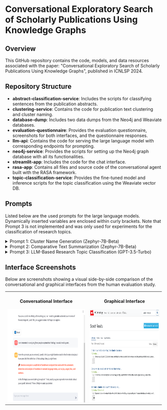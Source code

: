 # Conversational Exploratory Search of Scholarly Publications Using Knowledge Graphs

## Overview
This GitHub repository contains the code, models, and data resources associated with the paper: "Conversational Exploratory Search of Scholarly Publications Using Knowledge Graphs", published in ICNLSP 2024.

## Repository Structure
* **abstract-classification-service**: Includes the scripts for classifying sentences from the publication abstracts.
* **clustering-service**: Contains the code for publication text clustering and cluster naming.
* **database-dump**: Includes two data dumps from the Neo4j and Weaviate databases.
* **evaluation-questionnaire**: Provides the evaluation questionnaire, screenshots for both interfaces, and the questionnaire responses.
* **llm-api**: Contains the code for serving the large language model with corresponding endpoints for prompting.
* **neo4j-service**: Provides the scripts for setting up the Neo4j graph database with all its functionalities.
* **streamlit-app**: Includes the code for the chat interface.
* **rasa-app**: Contains all files and source code of the conversational agent built with the RASA framework.
* **topic-classification-service**: Provides the fine-tuned model and inference scripts for the topic classification using the Weaviate vector DB.

## Prompts
Listed below are the used prompts for the large language models. Dynamically inserted variables are enclosed within curly brackets. Note that Prompt 3 is not implemented and was only used for experiments for the classification of research topics.
<details>
<summary>Prompt 1: Cluster Name Generation (Zephyr-7B-Beta)</summary>
"""
Considering the themes and topics from the following TFIDF cluster tag: "{tfidf_cluster_name}", please provide a concise and descriptive name for a cluster that includes these {len(paper_list)} academic papers: \n <br> 
{paper_titles_formatted}
Respond with just the cluster name, based on the overarching themes evident in the titles and the TFIDF tag. Don't include the original TFIDF cluster tag and the word 'Cluster' in your response.
"""
</details>

<details>
<summary>Prompt 2: Comparative Text Summarization (Zephyr-7B-Beta)</summary>
Prompt 2.1 <br>
"""
Please provide a comparative analysis of the objectives of two scientific papers. <br> 
Refer the papers with their real ids: <br> 
Paper {id_a}'s objective is: {obj1} <br> 
Paper {id_b}'s objective is: {obj2} <br> 
Highlight the key differences and similarities between Paper {id_a} and Paper {id_b}. Use simple language.:
"""
<br>
<br> 
Prompt 2.2 <br>
"""
Please provide a comparative analysis of the results of two scientific papers.: <br> 
Refer the papers with their real ids: <br> 
Results of Paper {id_a}: {res1} <br> 
Results of Paper {id_b}: {res2} <br> 
Highlight the key differences and similarities between Paper {id_a} and Paper {id_b}. Use simple language.:
"""
<br> 
<br>
Prompt 2.3 <br>
"""
Please provide a comparative analysis of the TLDR of two scientific papers.: <br> 
TLDR of Paper {id_a}: {tldr1} <br> 
TLDR of Paper {id_b}: {tldr2} <br> 
Highlight the key differences and similarities between Paper {id_a} and Paper {id_b}. Use simple language.:
"""
</details>

<details>
<summary>Prompt 3: LLM-Based Research Topic Classification (GPT-3.5-Turbo)</summary>
"""
You are supposed to classify a query into one of the topics provided. These topics are various fields of NLP. Your answer should be in the following format: *topic name*. <br> 
Nothing else should be included in the output. <br> 
Make sure there is no extra punctuation including full stops, quotation marks or anything of that sort. You are supposed to EXACTLY use the topics from the list provided.
If you think it is a random question and not in the field of NLP, then return the topic as 'none'. <br> 
You can only provide your answer from the following topics and the topics are: 
Multimodality <br> 
Natural Language Interfaces <br> 
Semantic Text Processing <br> 
Semantic Analysis <br> 
Syntactic Text Processing <br> 
Linguistic and Cognitive NLP <br> 
Responsible NLP <br> 
Reasoning <br> 
Multilinguality <br> 
Information Retrieval <br> 
Information Extraction and Text Mining <br> 
Text Generation <br> 
Query: {query}. <br> 
Topic:  
"""
</details>

## Interface Screenshots
Below are screenshots showing a visual side-by-side comparison of the conversational and graphical interfaces from the human evaluation study.
<table>
  <tr>
    <td style="text-align: center;">
      <h4>Conversational Interface</h4>
      <img src="evaluation-questionnaire/interface-screenshots/conversational_interface_screenshot.png" alt="Conversational Interface" style="width: 500px; height: 300px;">
    </td>
    <td style="text-align: center;">
      <h4>Graphical Interface</h4>
      <img src="evaluation-questionnaire/interface-screenshots/graphical_interface_screenshot.png" alt="Graphical Interface" style="width: 500px; height: 300px;">
    </td>
  </tr>
</table>
